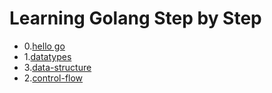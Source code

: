 # Learning Golang Step by Step

- 0.[hello go](https://gitpitch.com/allroundtesters/Go-Steps/master)
- 1.[datatypes](https://gitpitch.com/allroundtesters/Go-Steps/datatypes)
- 3.[data-structure](https://gitpitch.com/allroundtesters/Go-Steps/data-structure)
- 2.[control-flow](https://gitpitch.com/allroundtesters/Go-Steps/control-flow)
